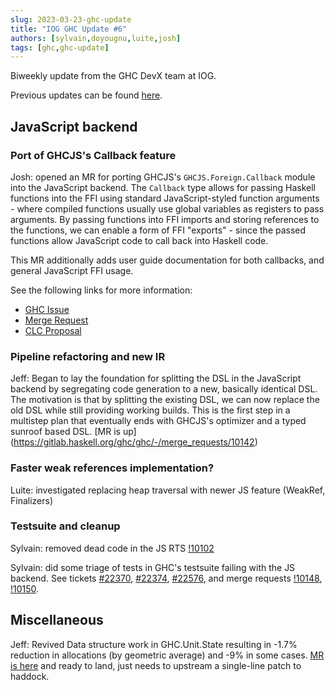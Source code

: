 ```yaml
---
slug: 2023-03-23-ghc-update
title: "IOG GHC Update #6"
authors: [sylvain,doyougnu,luite,josh]
tags: [ghc,ghc-update]
---
```


Biweekly update from the GHC DevX team at IOG.

Previous updates can be found [here](https://engineering.iog.io/tags/ghc-update).

## JavaScript backend

### Port of GHCJS's Callback feature

Josh: opened an MR for porting GHCJS's `GHCJS.Foreign.Callback` module into the JavaScript backend.
The `Callback` type allows for passing Haskell functions into the FFI using standard JavaScript-styled
function arguments - where compiled functions usually use global variables as registers to pass arguments.
By passing functions into FFI imports and storing references to the functions, we can enable a form
of FFI "exports" - since the passed functions allow JavaScript code to call back into Haskell code.

This MR additionally adds user guide documentation for both callbacks, and general JavaScript FFI usage.

See the following links for more information:
* [GHC Issue](https://gitlab.haskell.org/ghc/ghc/-/issues/23126)
* [Merge Request](https://gitlab.haskell.org/ghc/ghc/-/merge_requests/10128)
* [CLC Proposal](https://github.com/haskell/core-libraries-committee/issues/150)

### Pipeline refactoring and new IR

Jeff: Began to lay the foundation for splitting the DSL in the JavaScript backend by segregating code generation to a new, basically identical DSL. The motivation is that by splitting the existing DSL, we can now replace the old DSL while still providing working builds. This is the first step in a multistep plan that eventually ends with GHCJS's optimizer and a typed sunroof based DSL. [MR is up] (https://gitlab.haskell.org/ghc/ghc/-/merge_requests/10142)

### Faster weak references implementation?

Luite: investigated replacing heap traversal with newer JS feature (WeakRef, Finalizers)

### Testsuite and cleanup

Sylvain: removed dead code in the JS RTS [!10102](ttps://gitlab.haskell.org/ghc/ghc/-/merge_requests/10102)

Sylvain: did some triage of tests in GHC's testsuite failing with the JS backend. See tickets [#22370](https://gitlab.haskell.org/ghc/ghc/-/issues/22370), [#22374](https://gitlab.haskell.org/ghc/ghc/-/issues/22374), [#22576](https://gitlab.haskell.org/ghc/ghc/-/issues/22576), and merge requests [!10148](https://gitlab.haskell.org/ghc/ghc/-/merge_requests/10148), [!10150](https://gitlab.haskell.org/ghc/ghc/-/merge_requests/10150).

## Miscellaneous

Jeff: Revived Data structure work in GHC.Unit.State resulting in -1.7% reduction in allocations (by geometric average) and -9% in some cases. [MR is here](https://gitlab.haskell.org/ghc/ghc/-/merge_requests/9702) and ready to land, just needs to upstream a single-line patch to haddock.
